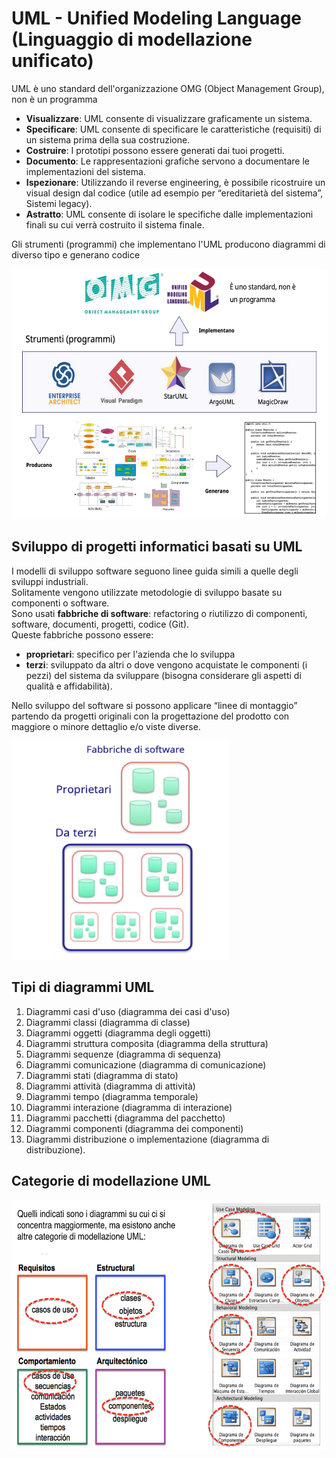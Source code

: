 # UML - Unified Modeling Language (Linguaggio di modellazione unificato)
UML è uno standard dell'organizzazione OMG (Object Management Group), non è un programma
- **Visualizzare**: UML consente di visualizzare graficamente un sistema.
- **Specificare**: UML consente di specificare le caratteristiche (requisiti) di un sistema prima della sua
costruzione.
- **Costruire**: I prototipi possono essere generati dai tuoi progetti.
- **Documento**: Le rappresentazioni grafiche servono a documentare le implementazioni del
sistema.
- **Ispezionare**: Utilizzando il reverse engineering, è possibile ricostruire un visual design dal
codice (utile ad esempio per “ereditarietà del sistema”, Sistemi legacy).
- **Astratto**: UML consente di isolare le specifiche dalle implementazioni finali su cui verrà costruito il sistema finale.

Gli strumenti (programmi) che implementano l'UML producono diagrammi di diverso tipo e generano codice

<img src="images/00_00.png" alt="descrizione" width="600" height="400">

## Sviluppo di progetti informatici basati su UML
I modelli di sviluppo software seguono linee guida simili a quelle degli sviluppi industriali.  
Solitamente vengono utilizzate metodologie di sviluppo basate su componenti o software.  
Sono usati **fabbriche di software**: refactoring o riutilizzo di componenti, software, documenti, progetti, codice (Git).  
Queste fabbriche possono essere:
- **proprietari**: specifico per l'azienda che lo sviluppa
- **terzi**: sviluppato da altri o dove vengono acquistate le componenti (i pezzi) del sistema da sviluppare (bisogna considerare gli aspetti di qualità e affidabilità).

Nello sviluppo del software si possono applicare “linee di montaggio” partendo da progetti originali con la progettazione del prodotto con maggiore o minore dettaglio e/o viste diverse.

<img src="images/00_01.png" alt="descrizione" width="350" height="350">

## Tipi di diagrammi UML
1. Diagrammi casi d'uso (diagramma dei casi d'uso)
2. Diagrammi classi (diagramma di classe)
3. Diagrammi oggetti (diagramma degli oggetti)
4. Diagrammi struttura composita (diagramma della struttura)
5. Diagrammi sequenze (diagramma di sequenza)
6. Diagrammi comunicazione (diagramma di comunicazione)
7. Diagrammi stati (diagramma di stato)
8. Diagrammi attività (diagramma di attività)
9. Diagrammi tempo (diagramma temporale)
10. Diagrammi interazione (diagramma di interazione)
11. Diagrammi pacchetti (diagramma del pacchetto)
12. Diagrammi componenti (diagramma dei componenti)
13. Diagrammi distribuzione o implementazione (diagramma di distribuzione).

## Categorie di modellazione UML
<img src="images/00_02.png" alt="descrizione" width="650" height="400">